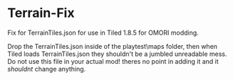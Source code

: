 # Terrain-Fix  
Fix for TerrainTiles.json for use in Tiled 1.8.5 for OMORI modding.    

Drop the TerrainTiles.json inside of the playtest\maps folder, then when Tiled loads TerrainTiles.json they shouldn't be a jumbled unreadable mess.    
Do not use this file in your actual mod! theres no point in adding it and it *shouldnt* change anything.    
